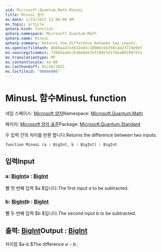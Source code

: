 ```yaml
---
uid: Microsoft.Quantum.Math.MinusL
title: MinusL 함수
ms.date: 1/23/2021 12:00:00 AM
ms.topic: article
qsharp.kind: function
qsharp.namespace: Microsoft.Quantum.Math
qsharp.name: MinusL
qsharp.summary: Returns the difference between two inputs.
ms.openlocfilehash: 8b68aa47e3b32a45c1886bcbb350cab23719e9df
ms.sourcegitcommit: 71605ea9cc630e84e7ef29027e1f0ea06299747e
ms.translationtype: MT
ms.contentlocale: ko-KR
ms.lasthandoff: 01/26/2021
ms.locfileid: "98844406"
---
```

# <a name="minusl-function"></a><span data-ttu-id="e3e48-102">MinusL 함수</span><span class="sxs-lookup"><span data-stu-id="e3e48-102">MinusL function</span></span>

<span data-ttu-id="e3e48-103">네임 스페이스: [Microsoft 양자](xref:Microsoft.Quantum.Math)</span><span class="sxs-lookup"><span data-stu-id="e3e48-103">Namespace: [Microsoft.Quantum.Math](xref:Microsoft.Quantum.Math)</span></span>

<span data-ttu-id="e3e48-104">패키지: [Microsoft 양자 표준](https://nuget.org/packages/Microsoft.Quantum.Standard)</span><span class="sxs-lookup"><span data-stu-id="e3e48-104">Package: [Microsoft.Quantum.Standard](https://nuget.org/packages/Microsoft.Quantum.Standard)</span></span>


<span data-ttu-id="e3e48-105">두 입력 간의 차이를 반환 합니다.</span><span class="sxs-lookup"><span data-stu-id="e3e48-105">Returns the difference between two inputs.</span></span>

```qsharp
function MinusL (a : BigInt, b : BigInt) : BigInt
```


## <a name="input"></a><span data-ttu-id="e3e48-106">입력</span><span class="sxs-lookup"><span data-stu-id="e3e48-106">Input</span></span>

### <a name="a--bigint"></a><span data-ttu-id="e3e48-107">a: [BigInt](xref:microsoft.quantum.lang-ref.bigint)</span><span class="sxs-lookup"><span data-stu-id="e3e48-107">a : [BigInt](xref:microsoft.quantum.lang-ref.bigint)</span></span>

<span data-ttu-id="e3e48-108">뺄 첫 번째 입력 $a $입니다.</span><span class="sxs-lookup"><span data-stu-id="e3e48-108">The first input $a$ to be subtracted.</span></span>


### <a name="b--bigint"></a><span data-ttu-id="e3e48-109">b: [BigInt](xref:microsoft.quantum.lang-ref.bigint)</span><span class="sxs-lookup"><span data-stu-id="e3e48-109">b : [BigInt](xref:microsoft.quantum.lang-ref.bigint)</span></span>

<span data-ttu-id="e3e48-110">뺄 두 번째 입력 $b $입니다.</span><span class="sxs-lookup"><span data-stu-id="e3e48-110">The second input $b$ to be subtracted.</span></span>



## <a name="output--bigint"></a><span data-ttu-id="e3e48-111">출력: [BigInt](xref:microsoft.quantum.lang-ref.bigint)</span><span class="sxs-lookup"><span data-stu-id="e3e48-111">Output : [BigInt](xref:microsoft.quantum.lang-ref.bigint)</span></span>

<span data-ttu-id="e3e48-112">차이점 $a-b $</span><span class="sxs-lookup"><span data-stu-id="e3e48-112">The difference $a - b$.</span></span>